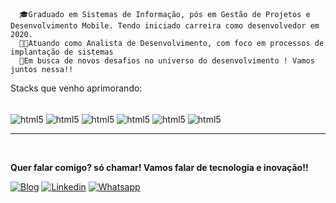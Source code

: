 

      🎓Graduado em Sistemas de Informação, pós em Gestão de Projetos e Desenvolvimento Mobile. Tendo iniciado carreira como desenvolvedor em 2020.
      👨‍💻Atuando como Analista de Desenvolvimento, com foco em processos de implantação de sistemas
      🚀Em busca de novos desafios no universo do desenvolvimento ! Vamos juntos nessa!!
      


Stacks que venho aprimorando:

<div style="display: inline_block"><br>
<img align="center" alt="html5" src="https://img.shields.io/badge/JavaScript-F7DF1E?style=for-the-badge&logo=javascript&logoColor=black"/>
<img align="center" alt="html5" src="https://img.shields.io/badge/HTML5-E34F26?style=for-the-badge&logo=html5&logoColor=white"/>
<img align="center" alt="html5" src="https://img.shields.io/badge/CSS3-1572B6?style=for-the-badge&logo=css3&logoColor=white"/>
<img align="center" alt="html5" src="https://img.shields.io/badge/React-20232A?style=for-the-badge&logo=react&logoColor=61DAFB"/>
<img align="center" alt="html5" src="https://img.shields.io/badge/React_Native-20232A?style=for-the-badge&logo=react&logoColor=61DAFB"/>
<img align="center" alt="html5" src="https://img.shields.io/badge/Node.js-43853D?style=for-the-badge&logo=node.js&logoColor=white"/>

  </div><hr><br>










<strong>Quer falar comigo? só chamar! Vamos falar de tecnologia e inovação!!</strong>

[![Blog](	https://img.shields.io/badge/Instagram-E4405F?style=for-the-badge&logo=instagram&logoColor=white)](https://www.instagram.com/lucaswedson)
[![Linkedin](	https://img.shields.io/badge/LinkedIn-0077B5?style=for-the-badge&logo=linkedin&logoColor=white)](https://www.linkedin.com/in/lucaswedson)
[![Whatsapp](https://img.shields.io/badge/WhatsApp-25D366?style=for-the-badge&logo=whatsapp&logoColor=white)](http://api.whatsapp.com/send?phone=556392698671)

